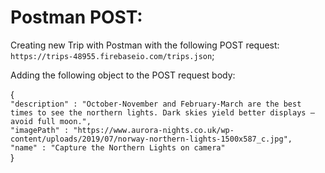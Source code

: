 # Postman POST:

Creating new Trip with Postman with the following POST request: `https://trips-48955.firebaseio.com/trips.json`;

Adding the following object to the POST request body: 

{  
  `"description" : "October-November and February-March are the best times to see the northern lights. Dark skies yield better displays – avoid full moon.",`  
  `"imagePath" : "https://www.aurora-nights.co.uk/wp-content/uploads/2019/07/norway-northern-lights-1500x587_c.jpg",`  
  `"name" : "Capture the Northern Lights on camera"`  
}  

